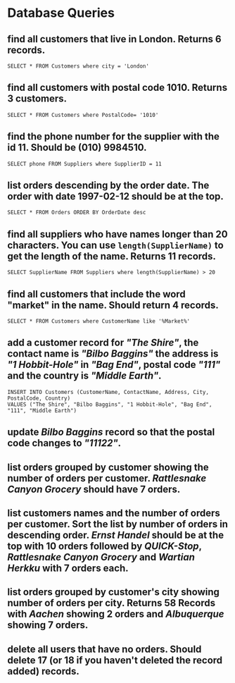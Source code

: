 # Database Queries

## find all customers that live in London. Returns 6 records.
    SELECT * FROM Customers where city = 'London'

## find all customers with postal code 1010. Returns 3 customers.
    SELECT * FROM Customers where PostalCode= '1010'

## find the phone number for the supplier with the id 11. Should be (010) 9984510.
    SELECT phone FROM Suppliers where SupplierID = 11

## list orders descending by the order date. The order with date 1997-02-12 should be at the top.
    SELECT * FROM Orders ORDER BY OrderDate desc

## find all suppliers who have names longer than 20 characters. You can use `length(SupplierName)` to get the length of the name. Returns 11 records.
    SELECT SupplierName FROM Suppliers where length(SupplierName) > 20

## find all customers that include the word "market" in the name. Should return 4 records.
    SELECT * FROM Customers where CustomerName like '%Market%'

## add a customer record for _"The Shire"_, the contact name is _"Bilbo Baggins"_ the address is _"1 Hobbit-Hole"_ in _"Bag End"_, postal code _"111"_ and the country is _"Middle Earth"_.
    INSERT INTO Customers (CustomerName, ContactName, Address, City, PostalCode, Country)
    VALUES ("The Shire", "Bilbo Baggins", "1 Hobbit-Hole", "Bag End", "111", "Middle Earth")

## update _Bilbo Baggins_ record so that the postal code changes to _"11122"_.

## list orders grouped by customer showing the number of orders per customer. _Rattlesnake Canyon Grocery_ should have 7 orders.

## list customers names and the number of orders per customer. Sort the list by number of orders in descending order. _Ernst Handel_ should be at the top with 10 orders followed by _QUICK-Stop_, _Rattlesnake Canyon Grocery_ and _Wartian Herkku_ with 7 orders each.

## list orders grouped by customer's city showing number of orders per city. Returns 58 Records with _Aachen_ showing 2 orders and _Albuquerque_ showing 7 orders.

## delete all users that have no orders. Should delete 17 (or 18 if you haven't deleted the record added) records.
